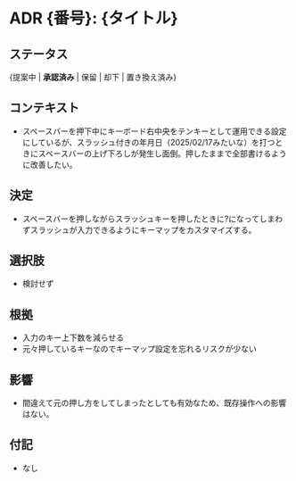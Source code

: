 # ADR {番号}: {タイトル}

## ステータス
{提案中 | **承認済み** | 保留 | 却下 | 置き換え済み}

## コンテキスト
- スペースバーを押下中にキーボード右中央をテンキーとして運用できる設定にしているが、スラッシュ付きの年月日（2025/02/17みたいな）を打つときにスペースバーの上げ下ろしが発生し面倒。押したままで全部書けるように改善したい。

## 決定
- スペースバーを押しながらスラッシュキーを押したときに?になってしまわずスラッシュが入力できるようにキーマップをカスタマイズする。

## 選択肢
- 検討せず

## 根拠
- 入力のキー上下数を減らせる
- 元々押しているキーなのでキーマップ設定を忘れるリスクが少ない

## 影響
- 間違えて元の押し方をしてしまったとしても有効なため、既存操作への影響はない。

## 付記
- なし
